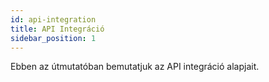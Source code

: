 ```yaml
---
id: api-integration
title: API Integráció
sidebar_position: 1
---
```


Ebben az útmutatóban bemutatjuk az API integráció alapjait.